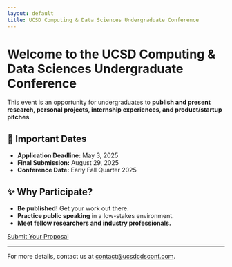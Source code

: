```yaml
---
layout: default
title: UCSD Computing & Data Sciences Undergraduate Conference
---
```


# Welcome to the UCSD Computing & Data Sciences Undergraduate Conference

This event is an opportunity for undergraduates to **publish and present research, personal projects, internship experiences, and product/startup pitches**.

## 📅 Important Dates
- **Application Deadline:** May 3, 2025
- **Final Submission:** August 29, 2025
- **Conference Date:** Early Fall Quarter 2025

## ✨ Why Participate?
- **Be published!** Get your work out there.
- **Practice public speaking** in a low-stakes environment.
- **Meet fellow researchers and industry professionals.**

[Submit Your Proposal](YOUR_GOOGLE_FORM_LINK)

---

For more details, contact us at [contact@ucsdcdsconf.com](mailto:contact@ucsdcdsconf.com).
